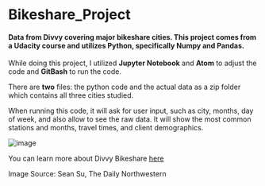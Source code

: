 # Bikeshare_Project
#### Data from Divvy covering major bikeshare cities. This project comes from a Udacity course and utilizes Python, specifically Numpy and Pandas.

While doing this project, I utilized **Jupyter Notebook** and **Atom** to adjust the code and **GitBash** to run the code. 

There are **two** files: the python code and the actual data as a zip folder which contains all three cities studied. 

When running this code, it will ask for user input, such as city, months, day of week, and also allow to see the raw data. It will show the most common stations and months, travel times, and client demographics. 

![image](https://user-images.githubusercontent.com/118448985/202762961-451e3574-a0aa-4d93-9928-a4d347db99cf.png)

You can learn more about Divvy Bikeshare [here](https://divvybikes.com/)

Image Source: Sean Su, The Daily Northwestern 
